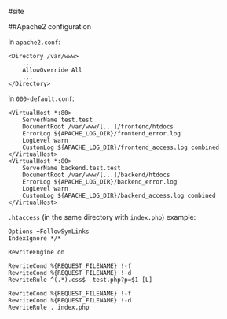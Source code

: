 #site

##Apache2 configuration

In `apache2.conf`:

```apacheconf
<Directory /var/www>
	...
	AllowOverride All
	...
</Directory>
```

In `000-default.conf`:

```apacheconf
<VirtualHost *:80>
    ServerName test.test
    DocumentRoot /var/www/[...]/frontend/htdocs
    ErrorLog ${APACHE_LOG_DIR}/frontend_error.log
    LogLevel warn
    CustomLog ${APACHE_LOG_DIR}/frontend_access.log combined
</VirtualHost>
<VirtualHost *:80>
    ServerName backend.test.test
    DocumentRoot /var/www/[...]/backend/htdocs
    ErrorLog ${APACHE_LOG_DIR}/backend_error.log
    LogLevel warn
    CustomLog ${APACHE_LOG_DIR}/backend_access.log combined
</VirtualHost>
```

`.htaccess` (in the same directory with `index.php`) example:

```apacheconf
Options +FollowSymLinks
IndexIgnore */*

RewriteEngine on

RewriteCond %{REQUEST_FILENAME} !-f
RewriteCond %{REQUEST_FILENAME} !-d
RewriteRule ^(.*).css$	test.php?p=$1 [L]

RewriteCond %{REQUEST_FILENAME} !-f
RewriteCond %{REQUEST_FILENAME} !-d
RewriteRule . index.php
```
